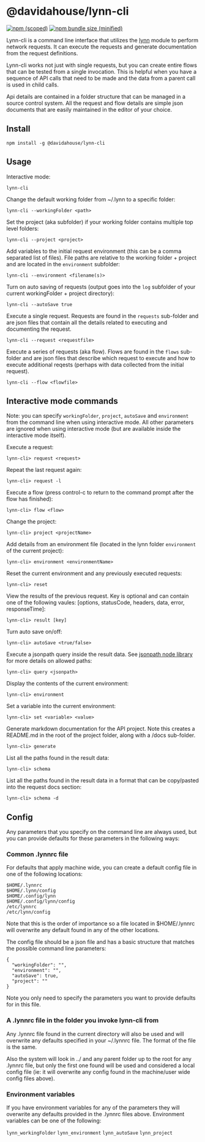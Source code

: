 # @davidahouse/lynn-cli

[![npm (scoped)](https://img.shields.io/npm/v/lynn-cli.svg)](https://www.npmjs.com/package/lynn-cli)
[![npm bundle size (minified)](https://img.shields.io/bundlephobia/min/lynn-cli.svg)](https://www.npmjs.com/package/lynn-cli)

Lynn-cli is a command line interface that utilizes the [lynn](https://github.com/davidahouse/lynn) module to perform network requests. It can execute the requests and generate documentation from the request definitions.

Lynn-cli works not just with single requests, but you can create entire flows that can be tested from a single invocation. This is helpful when you have a sequence of API calls that need to be made and the data from a parent call is used in child calls.

Api details are contained in a folder structure that can be managed in a source control system. All the request and flow details are simple json documents that are easily maintained in the editor of your choice.

## Install

```
npm install -g @davidahouse/lynn-cli
```

## Usage

Interactive mode:

```
lynn-cli
```

Change the default working folder from ~/.lynn to a specific folder:

```
lynn-cli --workingFolder <path>
```

Set the project (aka subfolder) if your working folder contains multiple top level folders:

```
lynn-cli --project <project>
```

Add variables to the initial request environment (this can be a comma separated list of files). File paths are relative to the working folder + project and are located in the `environment` subfolder:

```
lynn-cli --environment <filename(s)>
```

Turn on auto saving of requests (output goes into the `log` subfolder of your current workingFolder + project directory):

```
lynn-cli --autoSave true
```

Execute a single request. Requests are found in the `requests` sub-folder and are json files that contain all the details related to executing and documenting the request.

```
lynn-cli --request <requestfile>
```

Execute a series of requests (aka flow). Flows are found in the `flows` sub-folder and are json files that describe which request to execute and how to execute additional reqests (perhaps with data collected from the initial request).

```
lynn-cli --flow <flowfile>
```

## Interactive mode commands

Note: you can specify `workingFolder`, `project`, `autoSave` and `environment` from the command line when using interactive mode. All other parameters are ignored when using interactive mode (but are available inside the interactive mode itself).

Execute a request:

```
lynn-cli> request <request>
```

Repeat the last request again:

```
lynn-cli> request -l
```

Execute a flow (press control-c to return to the command prompt after the flow has finished):

```
lynn-cli> flow <flow>
```

Change the project:

```
lynn-cli> project <projectName>
```

Add details from an environment file (located in the lynn folder `environment` of the current project):

```
lynn-cli> environment <environmentName>
```

Reset the current environment and any previously executed requests:

```
lynn-cli> reset
```

View the results of the previous request. Key is optional and can contain one of the following vaules: [options, statusCode, headers, data, error, responseTime]:

```
lynn-cli> result [key]
```

Turn auto save on/off:

```
lynn-cli> autoSave <true/false>
```

Execute a jsonpath query inside the result data. See [jsonpath node library](https://github.com/dchester/jsonpath) for more details on allowed paths:

```
lynn-cli> query <jsonpath>
```

Display the contents of the current environment:

```
lynn-cli> environment
```

Set a variable into the current environment:

```
lynn-cli> set <variable> <value>
```

Generate markdown documentation for the API project. Note this creates a README.md in the root of the project folder, along with a /docs sub-folder.

```
lynn-cli> generate
```

List all the paths found in the result data:

```
lynn-cli> schema
```

List all the paths found in the result data in a format that can be copy/pasted into the request docs section:

```
lynn-cli> schema -d
```

## Config

Any parameters that you specify on the command line are always used, but you can provide defaults for these parameters in the following ways:

### Common .lynnrc file 

For defaults that apply machine wide, you can create a default config file in one of the following locations:

```
$HOME/.lynnrc
$HOME/.lynn/config
$HOME/.config/lynn
$HOME/.config/lynn/config
/etc/lynnrc
/etc/lynn/config
```

Note that this is the order of importance so a file located in $HOME/.lynnrc will overwrite any default found in any of the other locations.

The config file should be a json file and has a basic structure that matches the possible command line parameters:

```
{
  "workingFolder": "",
  "environment": "",
  "autoSave": true,
  "project": ""
}
```

Note you only need to specify the parameters you want to provide defaults for in this file.

### A .lynnrc file in the folder you invoke lynn-cli from

Any .lynnrc file found in the current directory will also be used and will overwrite any defaults specified in your ~/.lynnrc file. The format of the file is the same.

Also the system will look in ../ and any parent folder up to the root for any .lynnrc file, but only the first one found will be used and considered a local config file (ie: it will overwrite any config found in the machine/user wide config files above).

### Environment variables

If you have environment variables for any of the parameters they will overwrite any defaults provided in the .lynnrc files above. Environment variables can be one of the following:

`lynn_workingFolder`
`lynn_environment`
`lynn_autoSave`
`lynn_project`


